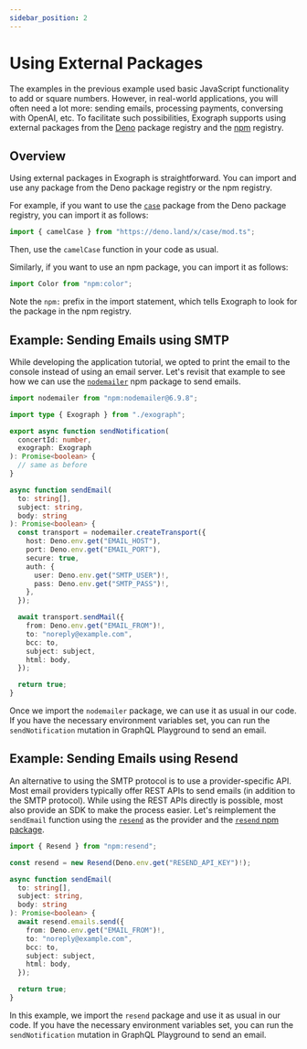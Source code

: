 ```yaml
---
sidebar_position: 2
---
```


# Using External Packages

The examples in the previous example used basic JavaScript functionality to add or square numbers. However, in real-world applications, you will often need a lot more: sending emails, processing payments, conversing with OpenAI, etc. To facilitate such possibilities, Exograph supports using external packages from the [Deno](https://deno.land/x) package registry and the [npm](https://www.npmjs.com) registry.

## Overview

Using external packages in Exograph is straightforward. You can import and use any package from the Deno package registry or the npm registry.

For example, if you want to use the [`case`](https://deno.land/x/case) package from the Deno package registry, you can import it as follows:

```typescript
import { camelCase } from "https://deno.land/x/case/mod.ts";
```

Then, use the `camelCase` function in your code as usual.

Similarly, if you want to use an npm package, you can import it as follows:

```typescript
import Color from "npm:color";
```

Note the `npm:` prefix in the import statement, which tells Exograph to look for the package in the npm registry.

## Example: Sending Emails using SMTP

While developing the application tutorial, we opted to print the email to the console instead of using an email server. Let's revisit that example to see how we can use the [`nodemailer`](https://nodemailer.com/) npm package to send emails.

```typescript
import nodemailer from "npm:nodemailer@6.9.8";

import type { Exograph } from "./exograph";

export async function sendNotification(
  concertId: number,
  exograph: Exograph
): Promise<boolean> {
  // same as before
}

async function sendEmail(
  to: string[],
  subject: string,
  body: string
): Promise<boolean> {
  const transport = nodemailer.createTransport({
    host: Deno.env.get("EMAIL_HOST"),
    port: Deno.env.get("EMAIL_PORT"),
    secure: true,
    auth: {
      user: Deno.env.get("SMTP_USER")!,
      pass: Deno.env.get("SMTP_PASS")!,
    },
  });

  await transport.sendMail({
    from: Deno.env.get("EMAIL_FROM")!,
    to: "noreply@example.com",
    bcc: to,
    subject: subject,
    html: body,
  });

  return true;
}
```

Once we import the `nodemailer` package, we can use it as usual in our code. If you have the necessary environment variables set, you can run the `sendNotification` mutation in GraphQL Playground to send an email.

## Example: Sending Emails using Resend

An alternative to using the SMTP protocol is to use a provider-specific API. Most email providers typically offer REST APIs to send emails (in addition to the SMTP protocol). While using the REST APIs directly is possible, most also provide an SDK to make the process easier. Let's reimplement the `sendEmail` function using the [`resend`](https://resend.com/) as the provider and the [`resend` npm package](https://www.npmjs.com/package/resend).

```typescript
import { Resend } from "npm:resend";

const resend = new Resend(Deno.env.get("RESEND_API_KEY")!);

async function sendEmail(
  to: string[],
  subject: string,
  body: string
): Promise<boolean> {
  await resend.emails.send({
    from: Deno.env.get("EMAIL_FROM")!,
    to: "noreply@example.com",
    bcc: to,
    subject: subject,
    html: body,
  });

  return true;
}
```

In this example, we import the `resend` package and use it as usual in our code. If you have the necessary environment variables set, you can run the `sendNotification` mutation in GraphQL Playground to send an email.
